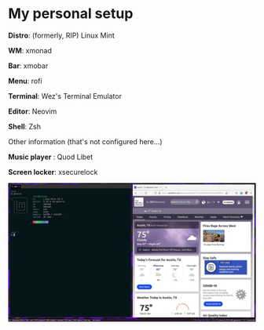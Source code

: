 # My personal setup 

**Distro**: (formerly, RIP) Linux Mint

**WM**: xmonad

**Bar**: xmobar

**Menu**: rofi

**Terminal**: Wez's Terminal Emulator

**Editor**: Neovim 

**Shell**: Zsh

Other information (that's not configured here...)

**Music player** : Quod Libet

**Screen locker**: xsecurelock

![Screenshot](screenshot.jpg?raw=true)
